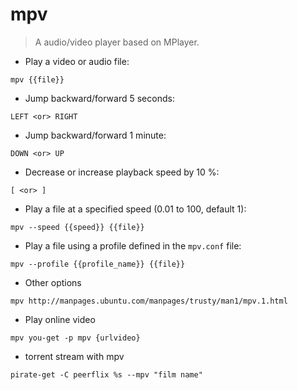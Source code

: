# mpv

> A audio/video player based on MPlayer.

- Play a video or audio file:

`mpv {{file}}`

- Jump backward/forward 5 seconds:

`LEFT <or> RIGHT`

- Jump backward/forward 1 minute:

`DOWN <or> UP`

- Decrease or increase playback speed by 10 %:

`[ <or> ]`

- Play a file at a specified speed (0.01 to 100, default 1):

`mpv --speed {{speed}} {{file}}`

- Play a file using a profile defined in the `mpv.conf` file:

`mpv --profile {{profile_name}} {{file}}`
- Other options

`mpv http://manpages.ubuntu.com/manpages/trusty/man1/mpv.1.html`


- Play online video

`mpv you-get -p mpv {urlvideo}`


- torrent stream with mpv

`pirate-get -C peerflix %s --mpv "film name"`


